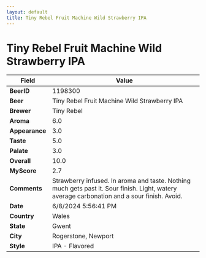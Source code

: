 ```yaml
---
layout: default
title: Tiny Rebel Fruit Machine Wild Strawberry IPA
---
```


# Tiny Rebel Fruit Machine Wild Strawberry IPA

| Field         | Value     |
|---------------|-----------|
| **BeerID** | 1198300 |
| **Beer** | Tiny Rebel Fruit Machine Wild Strawberry IPA |
| **Brewer** | Tiny Rebel |
| **Aroma** | 6.0 |
| **Appearance** | 3.0 |
| **Taste** | 5.0 |
| **Palate** | 3.0 |
| **Overall** | 10.0 |
| **MyScore** | 2.7 |
| **Comments** | Strawberry infused. In aroma and taste.  Nothing much gets past it. Sour finish.  Light,  watery average carbonation and a sour finish.  Avoid.  |
| **Date** | 6/8/2024 5:56:41 PM |
| **Country** | Wales |
| **State** | Gwent |
| **City** | Rogerstone, Newport |
| **Style** | IPA - Flavored |
